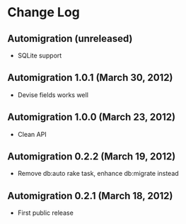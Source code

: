 # Change Log

## Automigration (unreleased)

* SQLite support

## Automigration 1.0.1 (March 30, 2012)

* Devise fields works well

## Automigration 1.0.0 (March 23, 2012)

* Clean API

## Automigration 0.2.2 (March 19, 2012)

* Remove db:auto rake task, enhance db:migrate instead

## Automigration 0.2.1 (March 18, 2012)

* First public release
